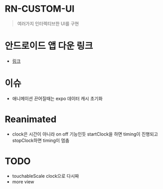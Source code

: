 # RN-CUSTOM-UI
> 여러가지 인터렉티브한 UI를 구현

# 안드로이드 앱 다운 링크
- [링크](https://expo.io/artifacts/98852db4-9416-4a69-adb5-2360b8637aa8)
# 이슈
- 애니메이션 끈어질때는 expo 데이터 캐시 초기화

# Reanimated
- clock은 시간이 아니라 on off 기능인듯 startClock을 하면 timing이 진행되고 stopClock하면 timing이 멈춤

# TODO
- touchableScale clock으로 다시짜
- more view
